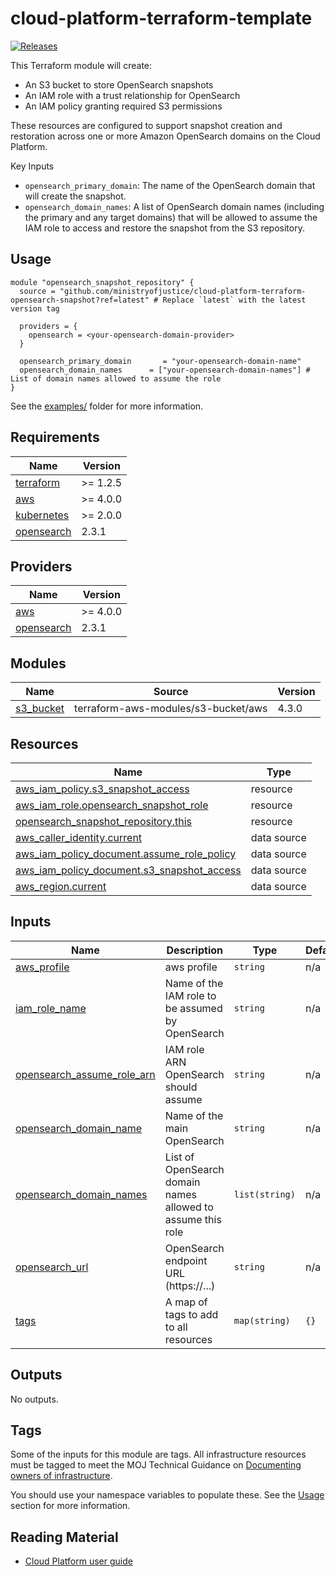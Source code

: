 # cloud-platform-terraform-template

[![Releases](https://img.shields.io/github/v/release/ministryofjustice/cloud-platform-terraform-template.svg)](https://github.com/ministryofjustice/cloud-platform-terraform-opensearch-snapshot-repository/releases)

This Terraform module will create:
- An S3 bucket to store OpenSearch snapshots
- An IAM role with a trust relationship for OpenSearch
- An IAM policy granting required S3 permissions

These resources are configured to support snapshot creation and restoration across one or more Amazon OpenSearch domains on the Cloud Platform.

Key Inputs
- `opensearch_primary_domain`: The name of the OpenSearch domain that will create the snapshot.
- `opensearch_domain_names`: A list of OpenSearch domain names (including the primary and any target domains) that will be allowed to assume the IAM role to access and restore the snapshot from the S3 repository.

## Usage
```hcl
module "opensearch_snapshot_repository" {
  source = "github.com/ministryofjustice/cloud-platform-terraform-opensearch-snapshot?ref=latest" # Replace `latest` with the latest version tag

  providers = {
    opensearch = <your-opensearch-domain-provider>
  }

  opensearch_primary_domain       = "your-opensearch-domain-name"
  opensearch_domain_names      = ["your-opensearch-domain-names"] # List of domain names allowed to assume the role
}
```

See the [examples/](examples/) folder for more information.

<!-- BEGIN_TF_DOCS -->
## Requirements

| Name | Version |
|------|---------|
| <a name="requirement_terraform"></a> [terraform](#requirement\_terraform) | >= 1.2.5 |
| <a name="requirement_aws"></a> [aws](#requirement\_aws) | >= 4.0.0 |
| <a name="requirement_kubernetes"></a> [kubernetes](#requirement\_kubernetes) | >= 2.0.0 |
| <a name="requirement_opensearch"></a> [opensearch](#requirement\_opensearch) | 2.3.1 |

## Providers

| Name | Version |
|------|---------|
| <a name="provider_aws"></a> [aws](#provider\_aws) | >= 4.0.0 |
| <a name="provider_opensearch"></a> [opensearch](#provider\_opensearch) | 2.3.1 |

## Modules

| Name | Source | Version |
|------|--------|---------|
| <a name="module_s3_bucket"></a> [s3\_bucket](#module\_s3\_bucket) | terraform-aws-modules/s3-bucket/aws | 4.3.0 |

## Resources

| Name | Type |
|------|------|
| [aws_iam_policy.s3_snapshot_access](https://registry.terraform.io/providers/hashicorp/aws/latest/docs/resources/iam_policy) | resource |
| [aws_iam_role.opensearch_snapshot_role](https://registry.terraform.io/providers/hashicorp/aws/latest/docs/resources/iam_role) | resource |
| [opensearch_snapshot_repository.this](https://registry.terraform.io/providers/opensearch-project/opensearch/2.3.1/docs/resources/snapshot_repository) | resource |
| [aws_caller_identity.current](https://registry.terraform.io/providers/hashicorp/aws/latest/docs/data-sources/caller_identity) | data source |
| [aws_iam_policy_document.assume_role_policy](https://registry.terraform.io/providers/hashicorp/aws/latest/docs/data-sources/iam_policy_document) | data source |
| [aws_iam_policy_document.s3_snapshot_access](https://registry.terraform.io/providers/hashicorp/aws/latest/docs/data-sources/iam_policy_document) | data source |
| [aws_region.current](https://registry.terraform.io/providers/hashicorp/aws/latest/docs/data-sources/region) | data source |

## Inputs

| Name | Description | Type | Default | Required |
|------|-------------|------|---------|:--------:|
| <a name="input_aws_profile"></a> [aws\_profile](#input\_aws\_profile) | aws profile | `string` | n/a | yes |
| <a name="input_iam_role_name"></a> [iam\_role\_name](#input\_iam\_role\_name) | Name of the IAM role to be assumed by OpenSearch | `string` | n/a | yes |
| <a name="input_opensearch_assume_role_arn"></a> [opensearch\_assume\_role\_arn](#input\_opensearch\_assume\_role\_arn) | IAM role ARN OpenSearch should assume | `string` | n/a | yes |
| <a name="input_opensearch_domain_name"></a> [opensearch\_domain\_name](#input\_opensearch\_domain\_name) | Name of the main OpenSearch | `string` | n/a | yes |
| <a name="input_opensearch_domain_names"></a> [opensearch\_domain\_names](#input\_opensearch\_domain\_names) | List of OpenSearch domain names allowed to assume this role | `list(string)` | n/a | yes |
| <a name="input_opensearch_url"></a> [opensearch\_url](#input\_opensearch\_url) | OpenSearch endpoint URL (https://...) | `string` | n/a | yes |
| <a name="input_tags"></a> [tags](#input\_tags) | A map of tags to add to all resources | `map(string)` | `{}` | no |

## Outputs

No outputs.
<!-- END_TF_DOCS -->

## Tags

Some of the inputs for this module are tags. All infrastructure resources must be tagged to meet the MOJ Technical Guidance on [Documenting owners of infrastructure](https://technical-guidance.service.justice.gov.uk/documentation/standards/documenting-infrastructure-owners.html).

You should use your namespace variables to populate these. See the [Usage](#usage) section for more information.

## Reading Material

<!-- Add links to useful documentation -->

- [Cloud Platform user guide](https://user-guide.cloud-platform.service.justice.gov.uk/#cloud-platform-user-guide)
